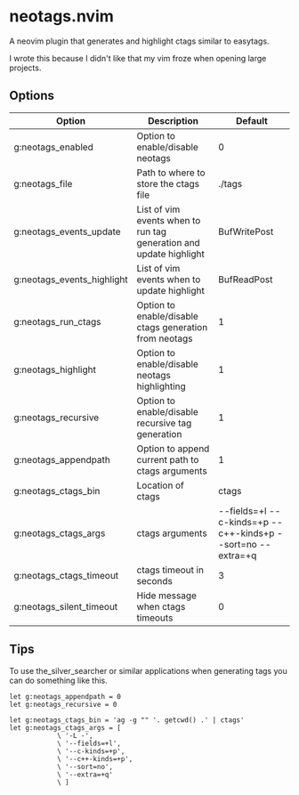 # neotags.nvim

A neovim plugin that generates and highlight ctags similar to easytags.

I wrote this because I didn't like that my vim froze when opening large
projects.

## Options

| Option | Description | Default |
| ------ | ----------- | ------- |
| g:neotags_enabled | Option to enable/disable neotags | 0 |
| g:neotags_file | Path to where to store the ctags file | ./tags |
| g:neotags_events_update | List of vim events when to run tag generation and update highlight | BufWritePost |
| g:neotags_events_highlight | List of vim events when to update highlight | BufReadPost |
| g:neotags_run_ctags | Option to enable/disable ctags generation from neotags | 1 |
| g:neotags_highlight | Option to enable/disable neotags highlighting | 1 |
| g:neotags_recursive | Option to enable/disable recursive tag generation | 1 |
| g:neotags_appendpath | Option to append current path to ctags arguments | 1 |
| g:neotags_ctags_bin | Location of ctags | ctags |
| g:neotags_ctags_args | ctags arguments | --fields=+l --c-kinds=+p --c++-kinds+p --sort=no --extra=+q |
| g:neotags_ctags_timeout | ctags timeout in seconds | 3 |
| g:neotags_silent_timeout | Hide message when ctags timeouts | 0 |

## Tips

To use the_silver_searcher or similar applications when generating tags you can do something like this.

```
let g:neotags_appendpath = 0
let g:neotags_recursive = 0

let g:neotags_ctags_bin = 'ag -g "" '. getcwd() .' | ctags'
let g:neotags_ctags_args = [
            \ '-L -',
            \ '--fields=+l',
            \ '--c-kinds=+p',
            \ '--c++-kinds=+p',
            \ '--sort=no',
            \ '--extra=+q'
            \ ]
``` 
